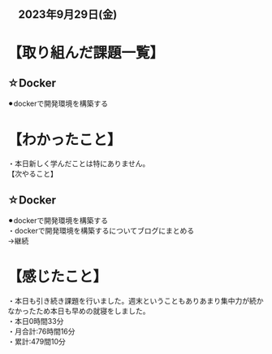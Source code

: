 ## 　2023年9月29日(金)
# 【取り組んだ課題一覧】
## ☆Docker
⚫︎dockerで開発環境を構築する<br>
# 【わかったこと】
・本日新しく学んだことは特にありません。<br>
【次やること】
## ☆Docker
⚫︎dockerで開発環境を構築する<br>
・dockerで開発環境を構築するについてブログにまとめる<br>
→継続<br>
# 【感じたこと】
・本日も引き続き課題を行いました。週末ということもありあまり集中力が続かなかったため本日も早めの就寝をしました。<br>
・本日0時間33分<br>
・月合計:76時間16分<br>
・累計:479間10分<br>
